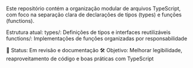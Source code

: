 Este repositório contém a organização modular de arquivos TypeScript, com foco na separação clara de declarações de tipos (types) e funções (functions).

Estrutura atual:
types/: Definições de tipos e interfaces reutilizáveis
functions/: Implementações de funções organizadas por responsabilidade

📌 Status: Em revisão e documentação
🛠️ Objetivo: Melhorar legibilidade, reaproveitamento de código e boas práticas com TypeScript
